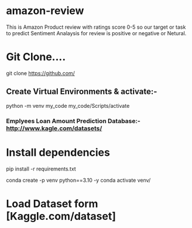 # amazon-review
This is Amazon Product review with ratings score 0-5 so our target or task to predict Sentiment Analaysis for review is positive or negative or Netural.

# Git Clone....
git clone https://github.com/ 

## Create Virtual Environments & activate:- 
python -m venv my_code
my_code/Scripts/activate

### Emplyees Loan Amount Prediction Database:- http://www.kagle.com/datasets/

# Install dependencies
pip install -r requirements.txt

conda create -p venv python==3.10 -y 
conda activate venv/

# Load Dataset form [Kaggle.com/dataset]
